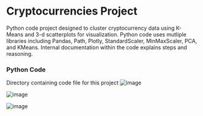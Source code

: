 # Cryptocurrencies Project

Python code project designed to cluster cryptocurrency data using K-Means and 3-d scatterplots for visualization.  Python code uses mutliple libraries including Pandas, Path, Plotly, StandardScaler, MinMaxScaler, PCA, and KMeans.  Internal documentation within the code explains steps and reasoning.   
 
###  Python Code
Directory containing code file for this project
![image](https://user-images.githubusercontent.com/85641017/145911690-a528a088-ff77-4de4-90aa-79ce150d5ba0.png)

![image](https://user-images.githubusercontent.com/85641017/145911961-ef3b0929-6225-447f-9a06-08e9a67e303d.png)

![image](https://user-images.githubusercontent.com/85641017/145912082-0c01814b-6f0d-47db-8ead-2aaaee36b998.png)
